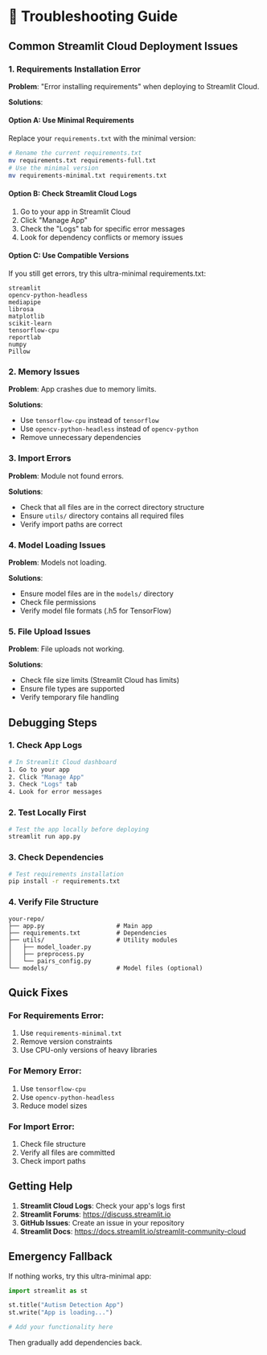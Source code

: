 # 🔧 Troubleshooting Guide

## Common Streamlit Cloud Deployment Issues

### 1. Requirements Installation Error

**Problem**: "Error installing requirements" when deploying to Streamlit Cloud.

**Solutions**:

#### Option A: Use Minimal Requirements
Replace your `requirements.txt` with the minimal version:
```bash
# Rename the current requirements.txt
mv requirements.txt requirements-full.txt
# Use the minimal version
mv requirements-minimal.txt requirements.txt
```

#### Option B: Check Streamlit Cloud Logs
1. Go to your app in Streamlit Cloud
2. Click "Manage App"
3. Check the "Logs" tab for specific error messages
4. Look for dependency conflicts or memory issues

#### Option C: Use Compatible Versions
If you still get errors, try this ultra-minimal requirements.txt:
```
streamlit
opencv-python-headless
mediapipe
librosa
matplotlib
scikit-learn
tensorflow-cpu
reportlab
numpy
Pillow
```

### 2. Memory Issues

**Problem**: App crashes due to memory limits.

**Solutions**:
- Use `tensorflow-cpu` instead of `tensorflow`
- Use `opencv-python-headless` instead of `opencv-python`
- Remove unnecessary dependencies

### 3. Import Errors

**Problem**: Module not found errors.

**Solutions**:
- Check that all files are in the correct directory structure
- Ensure `utils/` directory contains all required files
- Verify import paths are correct

### 4. Model Loading Issues

**Problem**: Models not loading.

**Solutions**:
- Ensure model files are in the `models/` directory
- Check file permissions
- Verify model file formats (.h5 for TensorFlow)

### 5. File Upload Issues

**Problem**: File uploads not working.

**Solutions**:
- Check file size limits (Streamlit Cloud has limits)
- Ensure file types are supported
- Verify temporary file handling

## Debugging Steps

### 1. Check App Logs
```bash
# In Streamlit Cloud dashboard
1. Go to your app
2. Click "Manage App"
3. Check "Logs" tab
4. Look for error messages
```

### 2. Test Locally First
```bash
# Test the app locally before deploying
streamlit run app.py
```

### 3. Check Dependencies
```bash
# Test requirements installation
pip install -r requirements.txt
```

### 4. Verify File Structure
```
your-repo/
├── app.py                    # Main app
├── requirements.txt          # Dependencies
├── utils/                    # Utility modules
│   ├── model_loader.py
│   ├── preprocess.py
│   └── pairs_config.py
└── models/                   # Model files (optional)
```

## Quick Fixes

### For Requirements Error:
1. Use `requirements-minimal.txt`
2. Remove version constraints
3. Use CPU-only versions of heavy libraries

### For Memory Error:
1. Use `tensorflow-cpu`
2. Use `opencv-python-headless`
3. Reduce model sizes

### For Import Error:
1. Check file structure
2. Verify all files are committed
3. Check import paths

## Getting Help

1. **Streamlit Cloud Logs**: Check your app's logs first
2. **Streamlit Forums**: https://discuss.streamlit.io
3. **GitHub Issues**: Create an issue in your repository
4. **Streamlit Docs**: https://docs.streamlit.io/streamlit-community-cloud

## Emergency Fallback

If nothing works, try this ultra-minimal app:

```python
import streamlit as st

st.title("Autism Detection App")
st.write("App is loading...")

# Add your functionality here
```

Then gradually add dependencies back.
